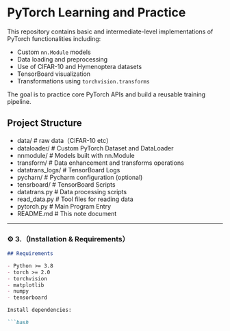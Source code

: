 

# PyTorch Learning and Practice

This repository contains basic and intermediate-level implementations of PyTorch functionalities including:

- Custom `nn.Module` models
- Data loading and preprocessing
- Use of CIFAR-10 and Hymenoptera datasets
- TensorBoard visualization
- Transformations using `torchvision.transforms`

The goal is to practice core PyTorch APIs and build a reusable training pipeline.

## Project Structure

- data/ # raw data（CIFAR-10 etc）
- dataloader/ # Custom PyTorch Dataset and DataLoader
- nnmodule/ # Models built with nn.Module
- transform/ # Data enhancement and transforms operations
- datatrans_logs/ # TensorBoard Logs
- pycharn/ # Pycharm configuration (optional)
- tensrboard/ # TensorBoard Scripts
- datatrans.py # Data processing scripts
- read_data.py # Tool files for reading data
- pytorch.py # Main Program Entry
- README.md # This note document


---

### ⚙️ 3.（Installation & Requirements）

```markdown
## Requirements

- Python >= 3.8
- torch >= 2.0
- torchvision
- matplotlib
- numpy
- tensorboard

Install dependencies:

```bash


